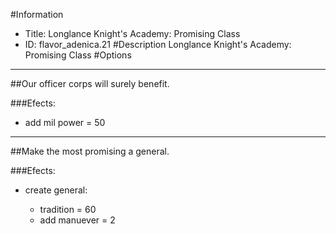 #Information
 - Title: Longlance Knight's Academy: Promising Class
 - ID: flavor_adenica.21
#Description
Longlance Knight's Academy: Promising Class
#Options

___
##Our officer corps will surely benefit.

###Efects:<ul><li>add mil power = 50</li></ul>

___
##Make the most promising a general.

###Efects:<ul><li>create general:</li><ul><li>tradition = 60</li><li>add manuever = 2</li></ul></ul>
